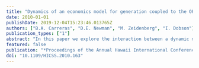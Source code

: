 ```yaml
---
title: "Dynamics of an economics model for generation coupled to the OPA power transmission model"
date: 2010-01-01
publishDate: 2019-12-04T15:23:46.013765Z
authors: ["B.A. Carreras", "D.E. Newman", "M. Zeidenberg", "I. Dobson"]
publication_types: ["1"]
abstract: "In this paper we explore the interaction between a dynamic model of the power transmission system (OPA) and a simple economic model of power generation development. Despite the simplicity of this economic model, complex dynamics both in the economics (prices, market share etc) and in the transmission system characteristics (blackouts, reliability etc) are found. Depending on the values of the control parameters (the price enhancement factor, the critical margin and the Minimal Acceptable Rate of Return) the system can be in various states with vastly differing properties. These states are characterized by power law tails in the failure sizes in one limit and exponential tails with extremely high frequency of failures in the other limit. At least some of these control parameters can be thought of as regulatory based and could therefore be directly influenced by reliability considerations. © 2010 IEEE."
featured: false
publication: "*Proceedings of the Annual Hawaii International Conference on System Sciences*"
doi: "10.1109/HICSS.2010.163"
---
```


